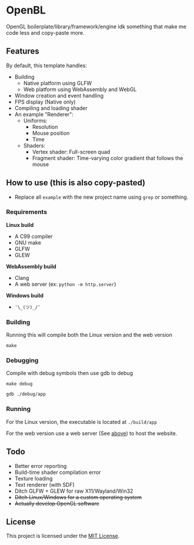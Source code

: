 # OpenBL

OpenGL boilerplate/library/framework/engine idk something that make me code less
and copy-paste more.

## Features

By default, this template handles:

- Building
  + Native platform using GLFW
  + Web platform using WebAssembly and WebGL
- Window creation and event handling
- FPS display (Native only)
- Compiling and loading shader
- An example "Renderer":
  - Uniforms:
    + Resolution
    + Mouse position
    + Time
  - Shaders:
    + Vertex shader: Full-screen quad
    + Fragment shader: Time-varying color gradient that follows the mouse

## How to use (this is also copy-pasted)

- Replace all `example` with the new project name using `grep` or something.

### Requirements

**Linux build**

- A C99 compiler
- GNU make
- GLFW
- GLEW

**WebAssembly build**

- Clang
- A web server (ex: `python -m http.server`)

**Windows build**

- `¯\_(ツ)_/¯`

### Building

Running this will compile both the Linux version and the web version

```
make
```

### Debugging

Compile with debug symbols then use gdb to debug

```
make debug

gdb ./debug/app
```

### Running

For the Linux version, the executable is located at `./build/app`

For the web version use a web server (See [above](#requirements)) to host the
website.

## Todo

- Better error reporting
- Build-time shader compilation error
- Texture loading
- Text renderer (with SDF)
- Ditch GLFW + GLEW for raw X11/Wayland/Win32
- ~~Ditch Linux/Windows for a custom operating system~~
- ~~Actually develop OpenGL software~~

## License

This project is licensed under the [MIT License](LICENSE).

